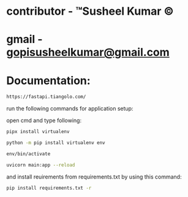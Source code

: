 # contributor - ™Susheel Kumar ©

# gmail - gopisusheelkumar@gmail.com

# Documentation:

```bash
https://fastapi.tiangolo.com/
```

run the following commands for application setup:

open cmd and type following:

```bash 
pipx install virtualenv
```

```bash 
python -m pip install virtualenv env
```

```bash 
env/bin/activate
```

```bash 
uvicorn main:app --reload
```

and install reuirements from requirements.txt by using this command:
```bash 
pip install requirements.txt -r
```
